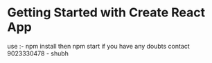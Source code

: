 # Getting Started with Create React App
use :-   npm install
then     npm start
 if you have any doubts contact 9023330478 - shubh
